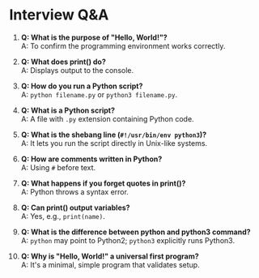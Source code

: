 # Interview Q&A

1. **Q: What is the purpose of "Hello, World!"?**  
A: To confirm the programming environment works correctly.

2. **Q: What does print() do?**  
A: Displays output to the console.

3. **Q: How do you run a Python script?**  
A: `python filename.py` or `python3 filename.py`.

4. **Q: What is a Python script?**  
A: A file with `.py` extension containing Python code.

5. **Q: What is the shebang line (`#!/usr/bin/env python3`)?**  
A: It lets you run the script directly in Unix-like systems.

6. **Q: How are comments written in Python?**  
A: Using `#` before text.

7. **Q: What happens if you forget quotes in print()?**  
A: Python throws a syntax error.

8. **Q: Can print() output variables?**  
A: Yes, e.g., `print(name)`.

9. **Q: What is the difference between python and python3 command?**  
A: `python` may point to Python2; `python3` explicitly runs Python3.

10. **Q: Why is "Hello, World!" a universal first program?**  
A: It's a minimal, simple program that validates setup.
